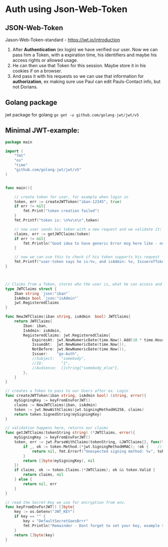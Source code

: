 # Auth using Json-Web-Token
## JSON-Web-Token
Jason-Web-Token-standard - https://jwt.io/introduction

1. After **Authentication** (ex login) we have verified our user. Now we can pass him a Token, with a expiration time,  his identifiers and maybe his access rights or allowed usage.
2. He can then use that Token for this session. Maybe store it in his cookies if on a browser. 
3. And pass it with his requests so we can use that information for **authorization**, ex making sure use Paul can edit Pauls-Contact info, but not Dorians.

## Golang package
jwt package for golang `go get -u github.com/golang-jwt/jwt/v5`


## Minimal JWT-example:
```go
package main

import (
	"fmt"
	"os"
	"time"
	"github.com/golang-jwt/jwt/v5"
)


func main(){

	// create token for user, for example when login in
	token, err := createJWTToken("iban-12345", true)
	if err != nil{
		fmt.Print("token creation failed")
	}
	fmt.Printf("token is: \n%v\n\n",token)

	// now user sends his token with a new request and we validate it:
	claims, err := getJWTClaims(token)
	if err != nil{
		fmt.Println("Good idea to have generic Error msg here like - no access if we path it on", err)
	}

	// now we can use this to check if his token supports his request
	fmt.Printf("user-token says he is:%v, and isAdmin: %v, IssuerofToken was: %v \n", claims.Iban, claims.IsAdmin, claims.RegisteredClaims.Issuer)
}



// Claims from a Token, stores who the user is, what he can access and or and for how long 
type JWTClaims struct {
	Iban string `json:"iban"`
	IsAdmin bool `json:"isAdmin"`
	jwt.RegisteredClaims
}

func NewJWTClaims(iban string, isAdmin  bool) JWTClaims{
	return JWTClaims{
		Iban: iban,
		IsAdmin: isAdmin,
		RegisteredClaims: jwt.RegisteredClaims{
			ExpiresAt: jwt.NewNumericDate(time.Now().Add(18 * time.Hour)),
			IssuedAt:  jwt.NewNumericDate(time.Now()),
			NotBefore: jwt.NewNumericDate(time.Now()),
			Issuer:    "go-Auth",
			//Subject:   "somebody",
			//ID:        "1",
			//Audience:  []string{"somebody_else"},
		},
	}
}

// creates a Token to pass to our Users after ex. Login
func createJWTToken(iban string, isAdmin bool) (string, error){
	mySigningKey := keyFromEnvForJWT()
	claims := NewJWTClaims(iban, isAdmin)
	token := jwt.NewWithClaims(jwt.SigningMethodHS256, claims)
	return token.SignedString(mySigningKey)
}

// validation happens here, returns our claims
func getJWTClaims(tokenString string) (*JWTClaims, error){
	mySigningKey := keyFromEnvForJWT()
	token, err := jwt.ParseWithClaims(tokenString, &JWTClaims{}, func(token *jwt.Token) (interface{}, error) {
		if _, ok := token.Method.(*jwt.SigningMethodHMAC); !ok {	// Validate the encrypt-Algorythm is the one what we expect 
			return nil, fmt.Errorf("Unexpected signing method: %v", token.Header["alg"])
		}
		return []byte(mySigningKey), nil
	})
	if claims, ok := token.Claims.(*JWTClaims); ok && token.Valid {
		return claims, nil
	} else {
		return nil, err
	}
}

// read the Secret-Key we use for encryption from env.
func keyFromEnvForJWT() []byte{
	key := os.Getenv("JWT_KEY")
	if key == "" {
		key = "DefaultSecretGoesBrrr"
		fmt.Println("Remainder - Dont forget to set your key, example $ export JWT_KEY=bhJas5_Sk-7El3VuCx7QerFuFS.Ns7bKBiJ_4O3deoZw")
	}
	return []byte(key)
}
```